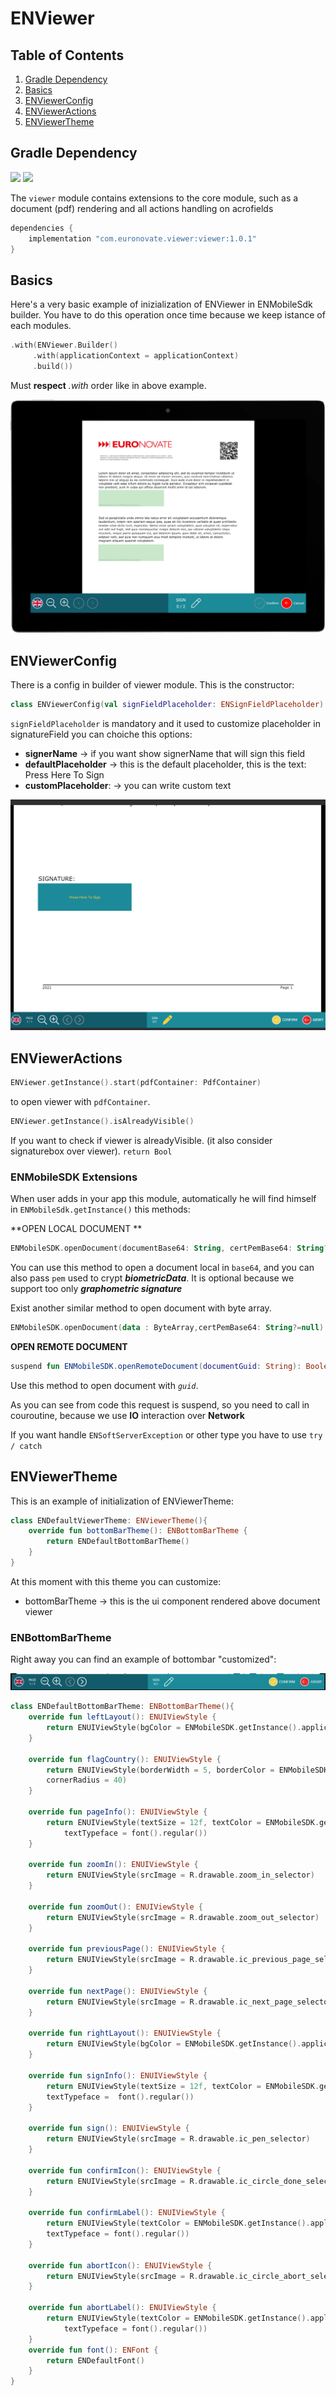 # ENViewer

## Table of Contents
1. [Gradle Dependency](#gradle-dependency)
2. [Basics](#basics)
3. [ENViewerConfig](#ENViewerConfig)
4. [ENViewerActions](#ENViewerActions)
5. [ENViewerTheme](#ENViewerTheme)

## Gradle Dependency

![]([https://badgen.net/badge/stable/1.0.0/blue](https://badgen.net/badge/stable/1.0.0/blue))
![](https://badgen.net/badge/stable/1.0.1/blue)

The `viewer` module contains extensions to the core module, such as a document (pdf) rendering and all actions handling on acrofields

```gradle
dependencies {
 	implementation "com.euronovate.viewer:viewer:1.0.1"
}
```

## Basics

Here's a very basic example of inizialization of ENViewer in ENMobileSdk builder. You have to do this operation once time because we keep istance of each modules.

```kotlin
.with(ENViewer.Builder()
     .with(applicationContext = applicationContext)
     .build())
```
Must **respect** *.with* order like in above example.

![Viewer image](imgViewer.png)
## ENViewerConfig
There is a config in builder of viewer module. This is the constructor:

```kotlin
class ENViewerConfig(val signFieldPlaceholder: ENSignFieldPlaceholder)
```
`signFieldPlaceholder` is mandatory and it used to customize placeholder in signatureField you can choiche this options:

- **signerName** -> if you want show signerName that will sign this field
- **defaultPlaceholder** -> this is the default placeholder, this is the text: Press Here To Sign
- **customPlaceholder**: -> you can write custom text

![tap image](tap_here.png)
## ENViewerActions

```kotlin
ENViewer.getInstance().start(pdfContainer: PdfContainer)

```
to open viewer with `pdfContainer`. 

```kotlin
ENViewer.getInstance().isAlreadyVisible() 
```
If you want to check if viewer is alreadyVisible. (it also consider signaturebox over viewer). `return Bool`

### ENMobileSDK Extensions

When user adds in your app this module, automatically he will find himself in `ENMobileSdk.getInstance()` this methods:

**OPEN LOCAL DOCUMENT **

```kotlin
ENMobileSDK.openDocument(documentBase64: String, certPemBase64: String?=null): Boolean
```
You can use this method to open a document local in `base64`, and you can also pass `pem` used to crypt ***biometricData***. It is optional because we support too only ***graphometric signature***

Exist another similar method to open document with byte array.

```kotlin
ENMobileSDK.openDocument(data : ByteArray,certPemBase64: String?=null): Boolean
```

**OPEN  REMOTE DOCUMENT**

```kotlin
suspend fun ENMobileSDK.openRemoteDocument(documentGuid: String): Boolean
```
Use this method to open document with *`guid`*. 

As you can see from code this request is suspend, so you need to call in couroutine, because we use **IO** interaction over **Network**

If you want handle `ENSoftServerException` or other type you have to use `try / catch `

## ENViewerTheme

This is an example of initialization of ENViewerTheme:

```kotlin
class ENDefaultViewerTheme: ENViewerTheme(){
    override fun bottomBarTheme(): ENBottomBarTheme {
        return ENDefaultBottomBarTheme()
    }
}
```

At this moment with this theme you can customize:

- bottomBarTheme -> this is the ui component rendered above document viewer


### ENBottomBarTheme

Right away you can find an example of bottombar "customized":

![Bottom bar](bottombar.png)

```kotlin
class ENDefaultBottomBarTheme: ENBottomBarTheme(){  
    override fun leftLayout(): ENUIViewStyle {
        return ENUIViewStyle(bgColor = ENMobileSDK.getInstance().applicationContext.getColor(R.color.titletextprogressdialog))
    }

    override fun flagCountry(): ENUIViewStyle {
        return ENUIViewStyle(borderWidth = 5, borderColor = ENMobileSDK.getInstance().applicationContext.getColor(R.color.white),
        cornerRadius = 40)
    }

    override fun pageInfo(): ENUIViewStyle {
        return ENUIViewStyle(textSize = 12f, textColor = ENMobileSDK.getInstance().applicationContext.getColor(R.color.white),
            textTypeface = font().regular())
    }

    override fun zoomIn(): ENUIViewStyle {
        return ENUIViewStyle(srcImage = R.drawable.zoom_in_selector)
    }

    override fun zoomOut(): ENUIViewStyle {
        return ENUIViewStyle(srcImage = R.drawable.zoom_out_selector)
    }

    override fun previousPage(): ENUIViewStyle {
        return ENUIViewStyle(srcImage = R.drawable.ic_previous_page_selector)
    }

    override fun nextPage(): ENUIViewStyle {
        return ENUIViewStyle(srcImage = R.drawable.ic_next_page_selector)
    }

    override fun rightLayout(): ENUIViewStyle {
        return ENUIViewStyle(bgColor = ENMobileSDK.getInstance().applicationContext.getColor(R.color.bguserinfosignaturebox))
    }

    override fun signInfo(): ENUIViewStyle {
        return ENUIViewStyle(textSize = 12f, textColor = ENMobileSDK.getInstance().applicationContext.getColor(R.color.white),
        textTypeface =  font().regular())
    }

    override fun sign(): ENUIViewStyle {
        return ENUIViewStyle(srcImage = R.drawable.ic_pen_selector)
    }

    override fun confirmIcon(): ENUIViewStyle {
        return ENUIViewStyle(srcImage = R.drawable.ic_circle_done_selector)
    }

    override fun confirmLabel(): ENUIViewStyle {
        return ENUIViewStyle(textColor = ENMobileSDK.getInstance().applicationContext.getColor(R.color.white),
        textTypeface = font().regular())
    }

    override fun abortIcon(): ENUIViewStyle {
        return ENUIViewStyle(srcImage = R.drawable.ic_circle_abort_selector)
    }

    override fun abortLabel(): ENUIViewStyle {
        return ENUIViewStyle(textColor = ENMobileSDK.getInstance().applicationContext.getColor(R.color.white),
            textTypeface = font().regular())
    }
    override fun font(): ENFont {
        return ENDefaultFont()
    }
}
```

